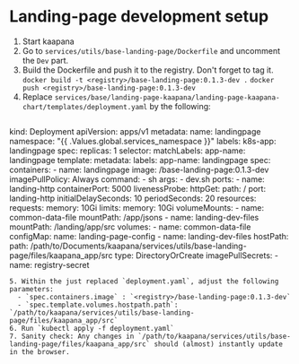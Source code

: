 
# Landing-page development setup

1. Start kaapana
2. Go to `services/utils/base-landing-page/Dockerfile` and uncomment the `Dev` part.
3. Build the Dockerfile and push it to the registry. Don't forget to tag it.
   `docker build -t <registry>/base-landing-page:0.1.3-dev .`
   `docker push <registry>/base-landing-page:0.1.3-dev`
4. Replace `services/base/landing-page-kaapana/landing-page-kaapana-chart/templates/deployment.yaml` by the following:
   ```
kind: Deployment
apiVersion: apps/v1
metadata:
  name: landingpage
  namespace: "{{ .Values.global.services_namespace }}"
  labels:
    k8s-app: landingpage
spec:
  replicas: 1
  selector:
    matchLabels:
      app-name: landingpage
  template:
    metadata:
      labels:
        app-name: landingpage
    spec:
      containers:
      - name: landingpage
        image: <registry>/base-landing-page:0.1.3-dev
        imagePullPolicy: Always
        command:
        - sh
        args:
        - dev.sh
        ports:
        - name: landing-http
          containerPort: 5000
        livenessProbe:
          httpGet:
            path: /
            port: landing-http
          initialDelaySeconds: 10
          periodSeconds: 20
        resources:
          requests:
            memory: 10Gi
          limits:
            memory: 10Gi
        volumeMounts:
          - name: common-data-file
            mountPath: /app/jsons
          - name: landing-dev-files
            mountPath: /landing/app/src
      volumes:
      - name: common-data-file
        configMap:
          name: landing-page-config
      - name: landing-dev-files
        hostPath:
          path: /path/to/Documents/kaapana/services/utils/base-landing-page/files/kaapana_app/src
          type: DirectoryOrCreate
      imagePullSecrets:
      - name: registry-secret
```
5. Within the just replaced `deployment.yaml`, adjust the following parameters:
  - `spec.containers.image` : `<registry>/base-landing-page:0.1.3-dev`
  - `spec.template.volumes.hostpath.path`:  `/path/to/kaapana/services/utils/base-landing-page/files/kaapana_app/src`
6. Run `kubectl apply -f deployment.yaml`
7. Sanity check: Any changes in `/path/to/kaapana/services/utils/base-landing-page/files/kaapana_app/src` should (almost) instantly update in the browser.

